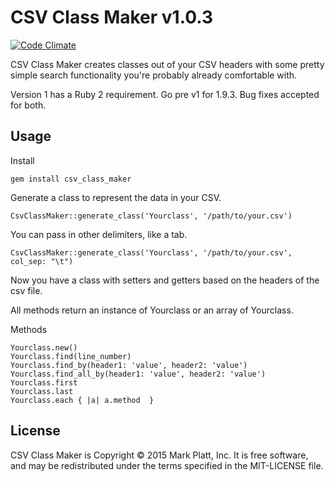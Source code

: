 CSV Class Maker v1.0.3
========

[![Code Climate](https://codeclimate.com/github/mrkplt/csv_class_maker.png)](https://codeclimate.com/github/mrkplt/csv_class_maker)

CSV Class Maker creates classes out of your CSV headers with some pretty simple search functionality you're probably already comfortable with.

Version 1 has a Ruby 2 requirement. Go pre v1 for 1.9.3. Bug fixes accepted for both.

Usage
--------------

Install
```
gem install csv_class_maker
```
Generate a class to represent the data in your CSV.
```
CsvClassMaker::generate_class('Yourclass', '/path/to/your.csv')
```

You can pass in other delimiters, like a tab.
```
CsvClassMaker::generate_class('Yourclass', '/path/to/your.csv', col_sep: "\t")
```

Now you have a class with setters and getters based on the headers of the csv file.

All methods return an instance of Yourclass or an array of Yourclass.

Methods
```
Yourclass.new()
Yourclass.find(line_number)
Yourclass.find_by(header1: 'value', header2: 'value')
Yourclass.find_all_by(header1: 'value', header2: 'value')
Yourclass.first
Yourclass.last
Yourclass.each { |a| a.method  }
```

License
-------
CSV Class Maker is Copyright © 2015 Mark Platt, Inc. It is free software, and may be redistributed under the terms specified in the MIT-LICENSE file.
